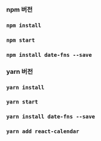 ### npm 버전
### `npm install`
### `npm start`
### `npm install date-fns --save`

### yarn 버전
### `yarn install`
### `yarn start`
### `yarn install date-fns --save`

### `yarn add react-calendar`